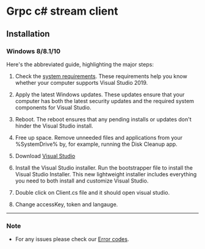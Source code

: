 # Grpc c# stream client

## Installation

### Windows 8/8.1/10

Here's the abbreviated guide, highlighting the major steps:

1. Check the [system requirements](https://docs.microsoft.com/en-us/visualstudio/releases/2019/system-requirements). These requirements help you know whether your computer supports Visual Studio 2019.

2. Apply the latest Windows updates. These updates ensure that your computer has both the latest security updates and the required system components for Visual Studio.

3. Reboot. The reboot ensures that any pending installs or updates don't hinder the Visual Studio install.

4. Free up space. Remove unneeded files and applications from your %SystemDrive% by, for example, running the Disk Cleanup app.

5. Download [Visual Studio](https://visualstudio.microsoft.com/downloads/)

6. Install the Visual Studio installer. Run the bootstrapper file to install the Visual Studio Installer. This new lightweight installer includes everything you need to both install and customize Visual Studio.

7. Double click on Client.cs file and it should open visual studio.

8. Change accessKey, token and langauge. 
___


### Note
* For any issues please check our [Error codes](https://github.com/gnani-ai/API-service).

